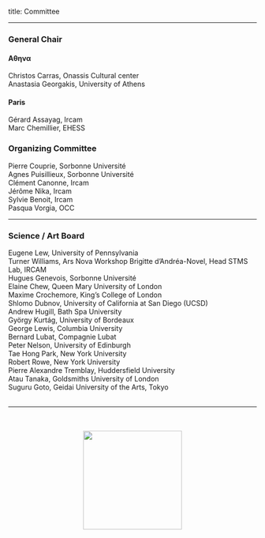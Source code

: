 title: Committee

---

###  General Chair

#### &Alpha;&theta;&eta;&nu;&alpha;
Christos Carras, Onassis Cultural center  
Anastasia Georgakis, University of Athens  

#### Paris
Gérard Assayag, Ircam  
Marc Chemillier, EHESS  


### Organizing Committee

Pierre Couprie, Sorbonne Université  
Agnes Puisillieux, Sorbonne Université  
Clément Canonne, Ircam  
Jérôme Nika, Ircam  
Sylvie Benoit, Ircam  
Pasqua Vorgia, OCC  
 
---

### Science / Art  Board

Eugene Lew, University of Pennsylvania  
Turner Williams, Ars Nova Workshop 
Brigitte d’Andréa-Novel, Head STMS Lab, IRCAM  
Hugues Genevois, Sorbonne Université  
Elaine Chew, Queen Mary University of London  
Maxime Crochemore, King’s College of London  
Shlomo Dubnov, University of California at San Diego (UCSD)  
Andrew Hugill, Bath Spa University  
György Kurtág, University of Bordeaux   
George Lewis, Columbia University   
Bernard Lubat, Compagnie Lubat    
Peter Nelson, University of Edinburgh    
Tae Hong Park, New York University    
Robert Rowe, New York University    
Pierre Alexandre Tremblay, Huddersfield University    
Atau Tanaka, Goldsmiths University of London  
Suguru Goto, Geidai University of the Arts, Tokyo  
<br>

---

<p align="center">
   <br><br>
   <img src="../images/IKPoster_frag9.png" width="200">
   <br><br>
</p>
